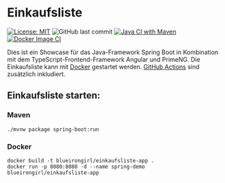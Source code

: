 # Einkaufsliste

[![License: MIT](https://img.shields.io/badge/License-MIT-yellow.svg)](https://opensource.org/licenses/MIT)
![GitHub last commit](https://img.shields.io/github/last-commit/blueirongirl/einkaufsliste-app)
[![Java CI with Maven](https://github.com/blueirongirl/einkaufsliste-app/actions/workflows/build%20with%20maven.yml/badge.svg?branch=master)](https://github.com/blueirongirl/einkaufsliste-app/actions/workflows/build%20with%20maven.yml)
[![Docker Image CI](https://github.com/blueirongirl/einkaufsliste-app/actions/workflows/docker-image.yml/badge.svg?branch=master)](https://github.com/kirillesau/spring-demo-application/actions/workflows/docker-image.yml)

Dies ist ein Showcase für das Java-Framework Spring Boot in Kombination mit dem TypeScript-Frontend-Framework Angular und PrimeNG.
Die Einkaufsliste kann mit [Docker](Dockerfile) gestartet werden. [GitHub Actions](.github/workflows) sind zusätzlich inkludiert.

## Einkaufsliste starten:

### Maven

```shell
./mvnw package spring-boot:run
```

### Docker

```shell
docker build -t blueirongirl/einkaufsliste-app .
docker run -p 8080:8080 -d --name spring-demo blueirongirl/einkaufsliste-app
```